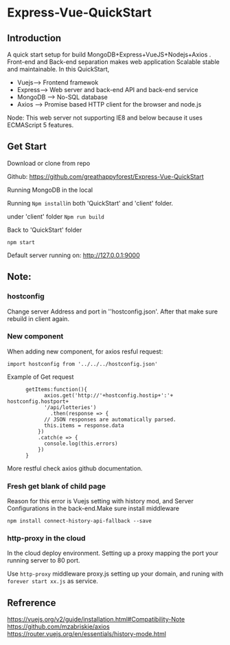 # Express-Vue-QuickStart

## Introduction
A quick start setup for build MongoDB+Express+VueJS+Nodejs+Axios . Front-end and Back-end separation makes web application Scalable stable and maintainable. In this QuickStart, 
* Vuejs-->  Frontend  framewok
* Express-->  Web server and back-end API and  back-end service 
* MongoDB --> No-SQL database
* Axios --> Promise based HTTP client for the browser and node.js

Node: This web server not supporting IE8 and below because it uses ECMAScript 5 features. 


## Get Start

Download or clone from repo

Github: https://github.com/greathappyforest/Express-Vue-QuickStart

Running MongoDB in the local

Running ``` Npm install ```in both 'QuickStart' and 'client' folder. 

under 'client' folder
```Npm run build ```

Back to 'QuickStart' folder

```npm start```

Default server running on: http://127.0.0.1:9000

## Note:
### hostconfig
Change server Address and port in ''hostconfig.json'. After that make sure rebuild in client again.
### New component
When adding new component, for axios resful request:
```
import hostconfig from '../../../hostconfig.json'
```

Example of Get request
```
      getItems:function(){
	        axios.get('http://'+hostconfig.hostip+':'+ hostconfig.hostport+
	        '/api/lotteries')
	          .then(response => {
            // JSON responses are automatically parsed.
            this.items = response.data
          })
          .catch(e => {
            console.log(this.errors)
          })
      }
```
More restful check axios github documentation.

### Fresh get blank of child page
Reason for this error is Vuejs setting with history mod, and Server Configurations in the back-end.Make sure install middleware 
```
npm install connect-history-api-fallback --save
```
### http-proxy in the cloud
In the cloud deploy environment. Setting up a proxy mapping the port your running server to 80 port.

Use ```http-proxy``` middleware 
proxy.js setting up your domain, and runing with ```forever start xx.js``` as service.

## Refrerence 
https://vuejs.org/v2/guide/installation.html#Compatibility-Note
https://github.com/mzabriskie/axios
https://router.vuejs.org/en/essentials/history-mode.html
